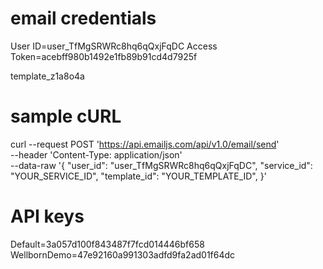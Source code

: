 # email credentials

User ID=user_TfMgSRWRc8hq6qQxjFqDC
Access Token=acebff980b1492e1fb89b91cd4d7925f

template_z1a8o4a

# sample cURL
curl --request POST 'https://api.emailjs.com/api/v1.0/email/send' \
--header 'Content-Type: application/json' \
--data-raw '{
"user_id": "user_TfMgSRWRc8hq6qQxjFqDC",
"service_id": "YOUR_SERVICE_ID",
"template_id": "YOUR_TEMPLATE_ID",
}'

# API keys

Default=3a057d100f843487f7fcd014446bf658
WellbornDemo=47e92160a991303adfd9fa2ad01f64dc
